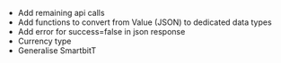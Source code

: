 * Add remaining api calls
* Add functions to convert from Value (JSON) to dedicated data types
* Add error for success=false in json response
* Currency type
* Generalise SmartbitT